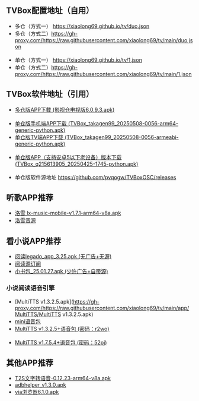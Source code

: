 ## TVBox配置地址（自用）
- 多仓（方式一） <https://xiaolong69.github.io/tv/duo.json>
- 多仓（方式二）<https://gh-proxy.com/https://raw.githubusercontent.com/xiaolong69/tv/main/duo.json>
<br><br>
- 单仓（方式一） <https://xiaolong69.github.io/tv/1.json>
- 单仓（方式二）<https://gh-proxy.com/https://raw.githubusercontent.com/xiaolong69/tv/main/1.json>

## TVBox软件地址（引用）
- [多仓版APP下载 (影视仓电视版6.0.9.3.apk)](https://gh-proxy.com/https://raw.githubusercontent.com/xiaolong69/tv/main/app/影视仓电视版6.0.9.3.apk)
<br><br>
- [单仓版手机端APP下载 (TVBox_takagen99_20250508-0056-arm64-generic-python.apk)](https://gh-proxy.com/https://raw.githubusercontent.com/xiaolong69/tv/main/app/TVBox_takagen99_20250508-0056-arm64-generic-python.apk)
- [单仓版TV端APP下载 (TVBox_takagen99_20250508-0056-armeabi-generic-python.apk)](https://gh-proxy.com/https://raw.githubusercontent.com/xiaolong69/tv/main/app/TVBox_takagen99_20250508-0056-armeabi-generic-python.apk)
<br><br>
- [单仓版APP（支持安卓5以下老设备）版本下载 (TVBox_q215613905_20250425-1745-python.apk)](https://gh-proxy.com/https://raw.githubusercontent.com/xiaolong69/tv/main/app/TVBox_q215613905_20250425-1745-python.apk)
<br><br>
- 单仓版软件源地址 <https://github.com/pvqogw/TVBoxOSC/releases>

## 听歌APP推荐
- [洛雪 lx-music-mobile-v1.7.1-arm64-v8a.apk](https://gh-proxy.com/https://raw.githubusercontent.com/xiaolong69/tv/main/app/lxmusic/lx-music-mobile-v1.7.1-arm64-v8a.apk)
- [洛雪音源](https://gh-proxy.com/https://raw.githubusercontent.com/xiaolong69/tv/main/app/lxmusic/sixyin-music-source-v1.2.1.js)

## 看小说APP推荐
- [阅读legado_app_3.25.apk (无广告+无源)](https://gh-proxy.com/https://raw.githubusercontent.com/xiaolong69/tv/main/app/legado_app_3.25.apk)
- [阅读源订阅](yuedu://rsssource/importonline?src=http://yuedu.miaogongzi.net/shuyuan/miaogongziDY.json)
- [小书包_25.01.27.apk (少许广告+自带源)](https://gh-proxy.com/https://raw.githubusercontent.com/xiaolong69/tv/main/app/小书包_25.01.27.apk)

### 小说阅读语音引擎
- [MultiTTS v1.3.2.5.apk](https://gh-proxy.com/https://raw.githubusercontent.com/xiaolong69/tv/main/app/MultiTTS/MultiTTS v1.3.2.5.apk)
- [mini语音包](https://gh-proxy.com/https://raw.githubusercontent.com/xiaolong69/tv/main/app/MultiTTS/voice3_mini.zip)
- [MultiTTS v1.3.2.5+语音包 (密码：r2wo)](https://www.123pan.com/s/A2D9-Gu2X.html)
<br><br>
- [MultiTTS v1.7.5.4+语音包 (密码：52pj)](https://www.123684.com/s/r2a3jv-XPv4H)

## 其他APP推荐
- [T2S文字转语音-0.12.23-arm64-v8a.apk](https://gh-proxy.com/https://raw.githubusercontent.com/xiaolong69/tv/main/app/MultiTTS/T2S文字转语音-0.12.23-arm64-v8a.apk)
- [adbhelper_v1.3.0.apk](https://gh-proxy.com/https://raw.githubusercontent.com/xiaolong69/tv/main/app/adbhelper_v1.3.0.apk)
- [via浏览器6.1.0.apk](https://gh-proxy.com/https://raw.githubusercontent.com/xiaolong69/tv/main/app/via浏览器6.1.0.apk)
